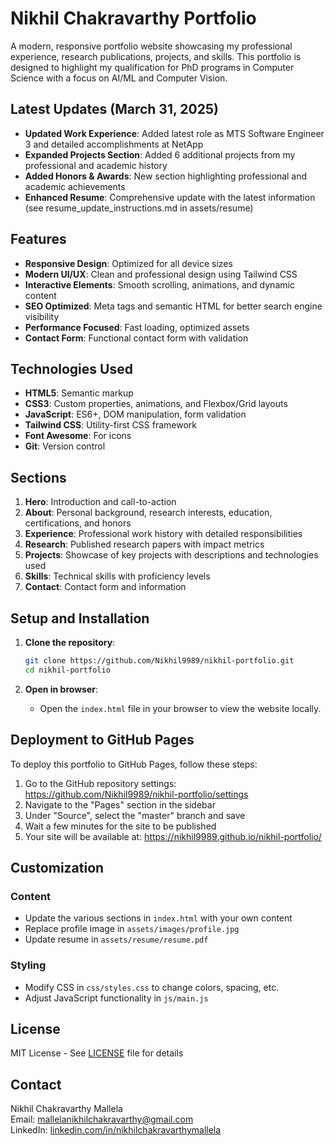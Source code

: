 # Nikhil Chakravarthy Portfolio

A modern, responsive portfolio website showcasing my professional experience, research publications, projects, and skills. This portfolio is designed to highlight my qualification for PhD programs in Computer Science with a focus on AI/ML and Computer Vision.

## Latest Updates (March 31, 2025)

- **Updated Work Experience**: Added latest role as MTS Software Engineer 3 and detailed accomplishments at NetApp
- **Expanded Projects Section**: Added 6 additional projects from my professional and academic history
- **Added Honors & Awards**: New section highlighting professional and academic achievements
- **Enhanced Resume**: Comprehensive update with the latest information (see resume_update_instructions.md in assets/resume)

## Features

- **Responsive Design**: Optimized for all device sizes
- **Modern UI/UX**: Clean and professional design using Tailwind CSS
- **Interactive Elements**: Smooth scrolling, animations, and dynamic content
- **SEO Optimized**: Meta tags and semantic HTML for better search engine visibility
- **Performance Focused**: Fast loading, optimized assets
- **Contact Form**: Functional contact form with validation

## Technologies Used

- **HTML5**: Semantic markup
- **CSS3**: Custom properties, animations, and Flexbox/Grid layouts
- **JavaScript**: ES6+, DOM manipulation, form validation
- **Tailwind CSS**: Utility-first CSS framework
- **Font Awesome**: For icons
- **Git**: Version control

## Sections

1. **Hero**: Introduction and call-to-action
2. **About**: Personal background, research interests, education, certifications, and honors
3. **Experience**: Professional work history with detailed responsibilities
4. **Research**: Published research papers with impact metrics
5. **Projects**: Showcase of key projects with descriptions and technologies used
6. **Skills**: Technical skills with proficiency levels
7. **Contact**: Contact form and information

## Setup and Installation

1. **Clone the repository**:
   ```bash
   git clone https://github.com/Nikhil9989/nikhil-portfolio.git
   cd nikhil-portfolio
   ```

2. **Open in browser**:
   - Open the `index.html` file in your browser to view the website locally.

## Deployment to GitHub Pages

To deploy this portfolio to GitHub Pages, follow these steps:

1. Go to the GitHub repository settings: https://github.com/Nikhil9989/nikhil-portfolio/settings
2. Navigate to the "Pages" section in the sidebar
3. Under "Source", select the "master" branch and save
4. Wait a few minutes for the site to be published
5. Your site will be available at: https://nikhil9989.github.io/nikhil-portfolio/

## Customization

### Content
- Update the various sections in `index.html` with your own content
- Replace profile image in `assets/images/profile.jpg`
- Update resume in `assets/resume/resume.pdf`

### Styling
- Modify CSS in `css/styles.css` to change colors, spacing, etc.
- Adjust JavaScript functionality in `js/main.js`

## License

MIT License - See [LICENSE](LICENSE) file for details

## Contact

Nikhil Chakravarthy Mallela  
Email: mallelanikhilchakravarthy@gmail.com  
LinkedIn: [linkedin.com/in/nikhilchakravarthymallela](https://www.linkedin.com/in/nikhilchakravarthymallela/)